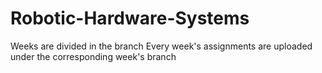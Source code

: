 # Robotic-Hardware-Systems
Weeks are divided in the branch
Every week's assignments are uploaded under the corresponding week's branch
